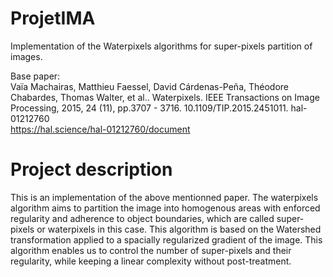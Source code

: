 # ProjetIMA
Implementation of the Waterpixels algorithms for super-pixels partition of images.

Base paper:   
Vaïa Machairas, Matthieu Faessel, David Cárdenas-Peña, Théodore Chabardes, Thomas Walter,
et al.. Waterpixels. IEEE Transactions on Image Processing, 2015, 24 (11), pp.3707 - 3716. 10.1109/TIP.2015.2451011. hal-01212760   
https://hal.science/hal-01212760/document

# Project description
This is an implementation of the above mentionned paper. The waterpixels algorithm aims to partition the image into homogenous areas with enforced regularity and adherence
to object boundaries, which are called super-pixels or waterpixels in this case. This algorithm is based on the Watershed transformation applied to a spacially regularized gradient of the image.
This algorithm enables us to control the number of super-pixels and their regularity, while keeping a linear complexity without post-treatment.
